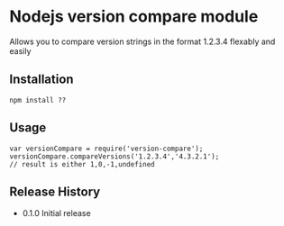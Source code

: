 Nodejs version compare module
=========

Allows you to compare version strings in the format 1.2.3.4 flexably and easily

## Installation

    npm install ??

## Usage

    var versionCompare = require('version-compare');
    versionCompare.compareVersions('1.2.3.4','4.3.2.1');
    // result is either 1,0,-1,undefined

## Release History

* 0.1.0 Initial release
